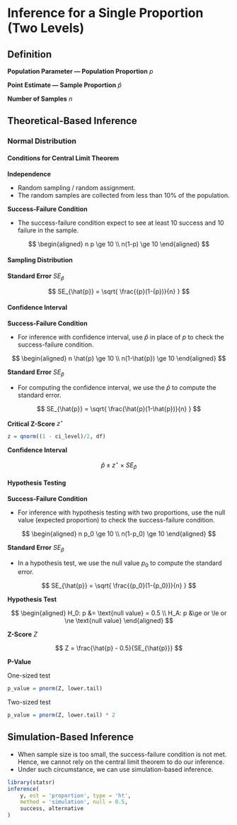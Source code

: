 

# Inference for a Single Proportion (Two Levels)

## Definition

**Population Parameter — Population Proportion** $p$ 

**Point Estimate — Sample Proportion** $\hat{p}$

**Number of Samples** $n$

## Theoretical-Based Inference

### Normal Distribution

#### Conditions for Central Limit Theorem

**Independence**

- Random sampling / random assignment.
- The random samples are collected from less than 10% of the population.

**Success-Failure Condition**

- The success-failure condition expect to see at least 10 success and 10 failure in the sample.

$$
\begin{aligned}
n p \ge 10 \\
n(1-p) \ge 10
\end{aligned}
$$

#### Sampling Distribution

**Standard Error** $SE_{\hat{p}}$

$$
SE_{\hat{p}} = \sqrt{
\frac{{p}(1-{p})}{n}
}
$$

#### Confidence Interval

**Success-Failure Condition**

- For inference with confidence interval, use $\hat{p}$ in place of $p$ to check the success-failure condition.

$$
\begin{aligned}
n \hat{p} \ge 10 \\
n(1-\hat{p}) \ge 10
\end{aligned}
$$

**Standard Error** $SE_{\hat{p}}$

- For computing the confidence interval, we use the $\hat{p}$ to compute the standard error.

$$
SE_{\hat{p}} = \sqrt{
\frac{\hat{p}(1-\hat{p})}{n}
}
$$

**Critical Z-Score** $z^\star$

```r
z = qnorm((1 - ci_level)/2, df)
```

**Confidence Interval**

$$
\hat{p} \pm z^\star \times SE_{\hat{p}} 
$$

#### Hypothesis Testing

**Success-Failure Condition**

- For inference with hypothesis testing with two proportions, use the null value (expected proportion) to check the success-failure condition.

$$
\begin{aligned}
n p_0 \ge 10 \\
n(1-p_0) \ge 10
\end{aligned}
$$

**Standard Error** $SE_{\hat{p}}$

- In a hypothesis test, we use the null value $p_0$ to compute the standard error.

$$
SE_{\hat{p}} = \sqrt{
\frac{{p_0}(1-{p_0})}{n}
}
$$

**Hypothesis Test**

$$
\begin{aligned}
H_0: p &= \text{null value} = 0.5 \\
H_A: p &\ge or \le or \ne \text{null value} 
\end{aligned}
$$

**Z-Score** $Z$

$$
Z = \frac{\hat{p} - 0.5}{SE_{\hat{p}}}
$$

**P-Value**

One-sized test

```r
p_value = pnorm(Z, lower.tail)
```

Two-sized test

```r
p_value = pnorm(Z, lower.tail) * 2
```

## Simulation-Based Inference

- When sample size is too small, the success-failure condition is not met. Hence, we cannot rely on the central limit theorem to do our inference.
- Under such circumstance, we can use simulation-based inference.

```r
library(statsr)
inference(
    y, est = 'proportion', type = 'ht', 
    method = 'simulation', null = 0.5, 
    success, alternative
)
```
